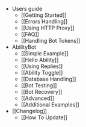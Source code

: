 * Users guide
    * [[Getting Started]]
    * [[Errors Handling]]
    * [[Using HTTP Proxy]]
    * [[FAQ]]
    * [[Handling Bot Tokens]]
* AbilityBot
    * [[Simple Example]]
    * [[Hello Ability]]
    * [[Using Replies]]
    * [[Ability Toggle]]
    * [[Database Handling]]
    * [[Bot Testing]]
    * [[Bot Recovery]]
    * [[Advanced]]
    * [[Additional Examples]]
* [[Changelog]]
    * [[How To Update]]